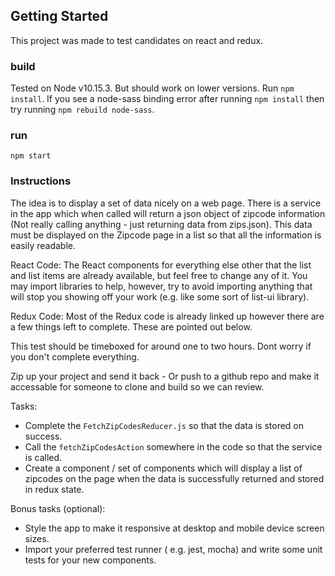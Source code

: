 ## Getting Started

This project was made to test candidates on react and redux.

### build

Tested on Node v10.15.3. But should work on lower versions.
Run `npm install`.
If you see a node-sass binding error after running `npm install` then try running `npm rebuild node-sass`.

### run

`npm start`

### Instructions

The idea is to display a set of data nicely on a web page. There is a service in the app which when called will return a json object of zipcode information (Not really calling anything - just returning data from zips.json). This data must be displayed on the Zipcode page in a list so that all the information is easily readable.

React Code: The React components for everything else other that the list and list items are already available, but feel free to change any of it. You may import libraries to help, however, try to avoid importing anything that will stop you showing off your work (e.g. like some sort of list-ui library).

Redux Code: Most of the Redux code is already linked up however there are a few things left to complete. These are pointed out below.

This test should be timeboxed for around one to two hours. Dont worry if you don't complete everything.

Zip up your project and send it back - Or push to a github repo and make it accessable for someone to clone and build so we can review.

Tasks:

- Complete the `FetchZipCodesReducer.js` so that the data is stored on success.
- Call the `fetchZipCodesAction` somewhere in the code so that the service is called.
- Create a component / set of components which will display a list of zipcodes on the page when the data is successfully returned and stored in redux state.

Bonus tasks (optional):

- Style the app to make it responsive at desktop and mobile device screen sizes.
- Import your preferred test runner ( e.g. jest, mocha) and write some unit tests for your new components.
